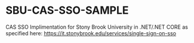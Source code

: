 # SBU-CAS-SSO-SAMPLE

CAS SSO Implimentation for Stony Brook University in .NET/.NET CORE as specified here: https://it.stonybrook.edu/services/single-sign-on-sso
